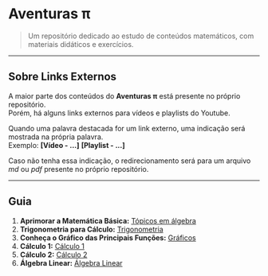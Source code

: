 # Aventuras π

> Um repositório dedicado ao estudo de conteúdos matemáticos, com materiais didáticos e exercícios.<br>

---
## Sobre Links Externos

A maior parte dos conteúdos do **Aventuras π** está presente no próprio repositório.<br>
Porém, há alguns links externos para vídeos e playlists do Youtube.<br>

Quando uma palavra destacada for um link externo, uma indicação será mostrada na própria palavra.<br>
Exemplo: **[Vídeo - ...]** **[Playlist - ...]**

Caso não tenha essa indicação, o redirecionamento será para um arquivo *md* ou *pdf* presente no próprio repositório.

---
## Guia

1. **Aprimorar a Matemática Básica:** [Tópicos em álgebra](/algebra)
2. **Trigonometria para Cálculo:** [Trigonometria](/trigonometria/trigonometriaParaCalculo.md)
3. **Conheça o Gráfico das Principais Funções:** [Gráficos](/graficos/graficosFuncoes.md)
4. **Cálculo 1:** [Cálculo 1](/calculo1)
5. **Cálculo 2:** [Cálculo 2](/calculo2)
6. **Álgebra Linear:** [Álgebra Linear](/linear)
